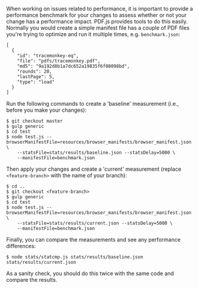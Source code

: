 When working on issues related to performance, it is important to provide a performance benchmark for your changes to assess whether or not your change has a performance impact. PDF.js provides tools to do this easily. Normally you would create a simple manifest file has a couple of PDF files you're trying to optimize and run it multiple times, e.g. `benchmark.json`:

```
[
  {
    "id": "tracemonkey-eq",
    "file": "pdfs/tracemonkey.pdf",
    "md5": "9a192d8b1a7dc652a19835f6f08098bd",
    "rounds": 20,
    "lastPage": 5,
    "type": "load"
  }
]
```

Run the following commands to create a 'baseline' measurement (i.e., before you make your changes):

    $ git checkout master
    $ gulp generic
    $ cd test
    $ node test.js --browserManifestFile=resources/browser_manifests/browser_manifest.json \
        --statsFile=stats/results/baseline.json --statsDelay=5000 \
        --manifestFile=benchmark.json

Then apply your changes and create a 'current' measurement (replace `<feature-branch>` with the name of your branch):

    $ cd ..
    $ git checkout <feature-branch>
    $ gulp generic
    $ cd test
    $ node test.js --browserManifestFile=resources/browser_manifests/browser_manifest.json \
        --statsFile=stats/results/current.json --statsDelay=5000 \
        --manifestFile=benchmark.json

Finally, you can compare the measurements and see any performance differences:

    $ node stats/statcmp.js stats/results/baseline.json stats/results/current.json

As a sanity check, you should do this twice with the same code and compare the results.